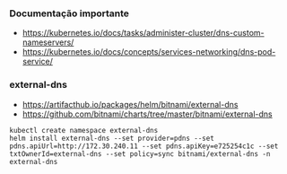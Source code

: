 ### Documentação importante
  * https://kubernetes.io/docs/tasks/administer-cluster/dns-custom-nameservers/
  * https://kubernetes.io/docs/concepts/services-networking/dns-pod-service/


### external-dns
  * https://artifacthub.io/packages/helm/bitnami/external-dns
  * https://github.com/bitnami/charts/tree/master/bitnami/external-dns

```
kubectl create namespace external-dns
helm install external-dns --set provider=pdns --set pdns.apiUrl=http://172.30.240.11 --set pdns.apiKey=e725254c1c --set txtOwnerId=external-dns --set policy=sync bitnami/external-dns -n external-dns
```

